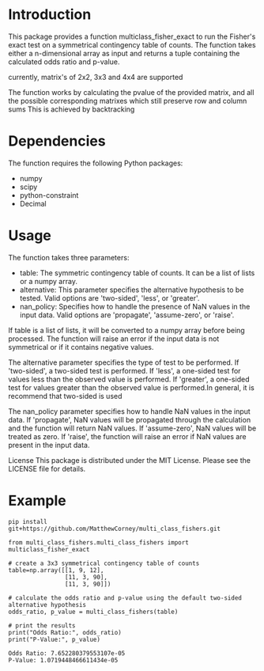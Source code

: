 # Introduction
This package provides a function multiclass_fisher_exact to run the Fisher's exact test on a symmetrical contingency table of counts. 
The function takes either a n-dimensional array as input and returns a tuple containing the calculated odds ratio and p-value.

currently, matrix's of 2x2, 3x3 and 4x4 are supported

The function works by calculating the pvalue of the provided matrix,
and all the possible corresponding matrixes which still preserve row and column sums
This is achieved by backtracking

# Dependencies
The function requires the following Python packages:

- numpy
- scipy
- python-constraint
- Decimal

# Usage
The function takes three parameters:

- table: The symmetric contingency table of counts. It can be a list of lists or a numpy array.
- alternative: This parameter specifies the alternative hypothesis to be tested. Valid options are 'two-sided', 'less', or 'greater'.
- nan_policy: Specifies how to handle the presence of NaN values in the input data. Valid options are 'propagate', 'assume-zero', or 'raise'.

If table is a list of lists, it will be converted to a numpy array before being processed. 
The function will raise an error if the input data is not symmetrical or if it contains negative values.

The alternative parameter specifies the type of test to be performed. 
If 'two-sided', a two-sided test is performed. If 'less', a one-sided test for values less than the observed value is performed. 
If 'greater', a one-sided test for values greater than the observed value is performed.In general, it is recommend that two-sided is used

The nan_policy parameter specifies how to handle NaN values in the input data. 
If 'propagate', NaN values will be propagated through the calculation and the function will return NaN values. 
If 'assume-zero', NaN values will be treated as zero. 
If 'raise', the function will raise an error if NaN values are present in the input data.

License
This package is distributed under the MIT License. Please see the LICENSE file for details.

# Example
```
pip install git+https://github.com/MatthewCorney/multi_class_fishers.git
```

```
from multi_class_fishers.multi_class_fishers import multiclass_fisher_exact

# create a 3x3 symmetrical contingency table of counts
table=np.array([[1, 9, 12],
                [11, 3, 90],
                [11, 3, 90]])

# calculate the odds ratio and p-value using the default two-sided alternative hypothesis
odds_ratio, p_value = multi_class_fishers(table)

# print the results
print("Odds Ratio:", odds_ratio)
print("P-Value:", p_value)
```

```
Odds Ratio: 7.652280379553107e-05
P-Value: 1.0719448466611434e-05
```